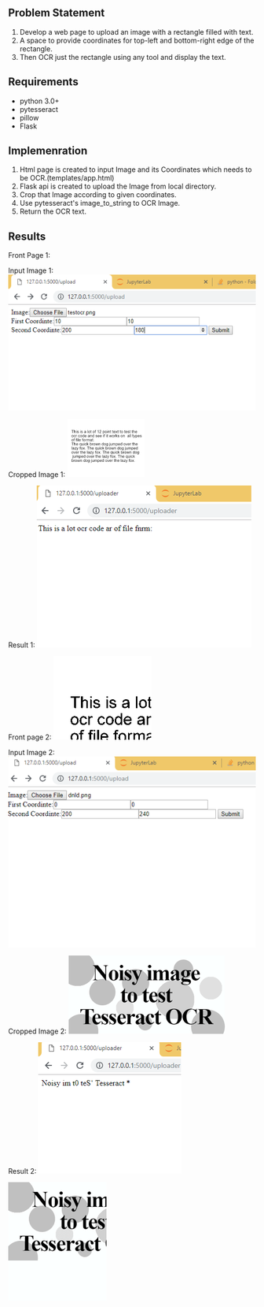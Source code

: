 ## Problem Statement
1. Develop a web page to upload an image with a rectangle filled with text.
2. A space to provide coordinates for top-left and bottom-right edge of the rectangle.
3. Then OCR just the rectangle using any tool and display the text.

## Requirements
- python 3.0+
- pytesseract
- pillow
- Flask

## Implemenration
1. Html page is created to input Image and its Coordinates which needs to be OCR.(templates/app.html)
2. Flask api is created to upload the Image from local directory.
3. Crop that Image according to given coordinates.
4. Use pytesseract's image_to_string to OCR Image.
5. Return the OCR text.

## Results
Front Page 1:


Input Image 1:
![alt text](https://github.com/Hetul1757/test/blob/master/Results/OCR_1.PNG)

Cropped Image 1:
![alt text](https://github.com/Hetul1757/test/blob/master/Results/OCR_7.png)

Result 1:
![alt text](https://github.com/Hetul1757/test/blob/master/Results/OCR_2.PNG)

Front page 2:
![alt text](https://github.com/Hetul1757/test/blob/master/Results/OCR_3.png)

Input Image 2:
![alt text](https://github.com/Hetul1757/test/blob/master/Results/OCR_4.PNG)

Cropped Image 2:
![alt text](https://github.com/Hetul1757/test/blob/master/Results/OCR_8.png)

Result 2:
![alt text](https://github.com/Hetul1757/test/blob/master/Results/OCR_5.png)

![alt text](https://github.com/Hetul1757/test/blob/master/Results/OCR_6.png)
